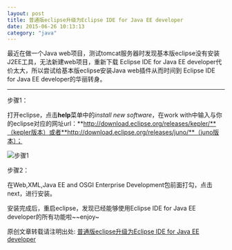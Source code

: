 ```yaml
---
layout: post
title: 普通版eclipse升级为Eclipse IDE for Java EE developer
date: 2015-06-26 10:13:13
category: "java"
---
```

  最近在做一个Java web项目，测试tomcat服务器时发现基本版eclipse没有安装J2EE工具，无法新建web项目，重新下载 Eclipse IDE for Java EE developer代价太大，所以尝试给基本版eclipse安装Java web插件从而时间到 Eclipse IDE for Java EE developer的华丽转身。

---------------------------------
步骤1：

打开eclipse，点击**help**菜单中的*install new software*，在work with中输入与你的eclipse对应的网址url：**http://download.eclipse.org/releases/kepler/**（kepler版本）或者**http://download.eclipse.org/releases/juno/**（juno版本）；

![步骤1](http://img0.ph.126.net/Fvh3vUL-fMK-j6jzOD52Hw==/1292533093073279550.jpg)

步骤2：

在Web,XML,Java EE and OSGI Enterprise Development包前面打勾，点击next，进行安装。

安装完成后，重启eclipse，发现已经能够使用Eclipse IDE for Java EE developer的所有功能啦~~enjoy~












原创文章转载请注明出处: [普通版eclipse升级为Eclipse IDE for Java EE developer]( http://yxzhangbupt.github.io/java/2015/06/26/Eclipse-IDE-for-Java-EE-developer.html)
